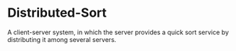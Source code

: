# Distributed-Sort

A client-server system, in which the server provides a quick sort service by distributing it among several servers.
